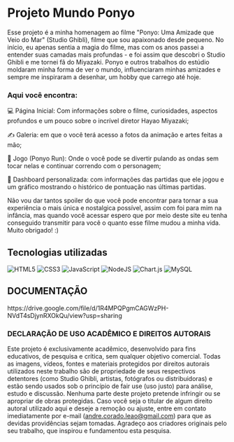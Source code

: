 # Projeto Mundo Ponyo
Esse projeto é a minha homenagem ao filme "Ponyo: Uma Amizade que Veio do Mar" (Studio Ghibli), filme que sou apaixonado desde pequeno. No início, eu apenas sentia a magia do filme, mas com os anos passei a entender suas camadas mais profundas - e foi assim que descobri o Studio Ghibli e me tornei fã do Miyazaki. Ponyo e outros trabalhos do estúdio moldaram minha forma de ver o mundo, influenciaram minhas amizades e sempre me inspiraram a desenhar, um hobby que carrego até hoje.
<br>

### Aqui você encontra:

💻 Página Inicial: Com informações sobre o filme, curiosidades, aspectos profundos e um pouco sobre o incrível diretor Hayao Miyazaki;

✍ Galeria: em que o você terá acesso a fotos da animação e artes feitas a mão;

🌊 Jogo (Ponyo Run): Onde o você pode se divertir pulando as ondas sem tocar nelas e continuar correndo com o personagem;

🔎 Dashboard personalizada: com informações das partidas que ele jogou e um gráfico mostrando o histórico de pontuação nas últimas partidas.

Não vou dar tantos spoiler do que você pode encontrar para tornar a sua experiência o mais única e nostalgica possível, assim com foi para mim na infância, mas quando você acessar espero que por meio deste site eu tenha conseguido transmitir para você o quanto esse filme mudou a minha vida. Muito obrigado! :)



## Tecnologias utilizadas

![HTML5](https://img.shields.io/badge/html5-%23E34F26.svg?style=for-the-badge&logo=html5&logoColor=white)
![CSS3](https://img.shields.io/badge/css3-%231572B6.svg?style=for-the-badge&logo=css3&logoColor=white)
![JavaScript](https://img.shields.io/badge/javascript-%23323330.svg?style=for-the-badge&logo=javascript&logoColor=%23F7DF1E)
![NodeJS](https://img.shields.io/badge/node.js-6DA55F?style=for-the-badge&logo=node.js&logoColor=white)
![Chart.js](https://img.shields.io/badge/chart.js-F5788D.svg?style=for-the-badge&logo=chart.js&logoColor=white)
![MySQL](https://img.shields.io/badge/mysql-4479A1.svg?style=for-the-badge&logo=mysql&logoColor=white)

##  DOCUMENTAÇÃO
<a>
https://drive.google.com/file/d/1R4MPQPgmCAGWzPH-NVdT4sDjynRXOkQu/view?usp=sharing
</a>

### DECLARAÇÃO DE USO ACADÊMICO E DIREITOS AUTORAIS
Este projeto é exclusivamente acadêmico, desenvolvido para fins educativos, de pesquisa e crítica, sem qualquer objetivo comercial.
Todas as imagens, vídeos, fontes e materiais protegidos por direitos autorais utilizados neste trabalho são de propriedade de seus respectivos detentores (como Studio Ghibli, artistas, fotógrafos ou distribuidoras) e estão sendo usados sob o princípio de fair use (uso justo) para análise, estudo e discussão.
Nenhuma parte deste projeto pretende infringir ou se apropriar de obras protegidas. Caso você seja o titular de algum direito autoral utilizado aqui e deseje a remoção ou ajuste, entre em contato imediatamente por e-mail (andre.corado.leao@gmail.com) para que as devidas providências sejam tomadas.
Agradeço aos criadores originais pelo seu trabalho, que inspirou e fundamentou esta pesquisa.





